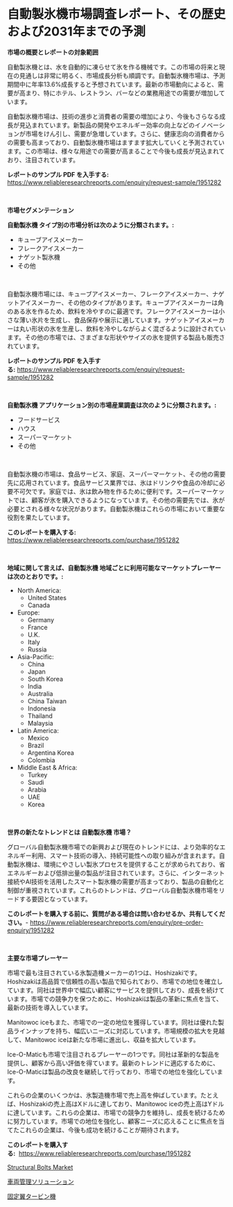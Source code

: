<p><h1>自動製氷機市場調査レポート、その歴史および2031年までの予測</h1></p><p><strong>市場の概要とレポートの対象範囲</strong></p>
<p><p>自動製氷機とは、水を自動的に凍らせて氷を作る機械です。この市場の将来と現在の見通しは非常に明るく、市場成長分析も順調です。自動製氷機市場は、予測期間中に年率13.6%成長すると予想されています。最新の市場動向によると、需要が高まり、特にホテル、レストラン、バーなどの業務用途での需要が増加しています。</p><p>自動製氷機市場は、技術の進歩と消費者の需要の増加により、今後もさらなる成長が見込まれています。新製品の開発やエネルギー効率の向上などのイノベーションが市場をけん引し、需要が急増しています。さらに、健康志向の消費者からの需要も高まっており、自動製氷機市場はますます拡大していくと予測されています。この市場は、様々な用途での需要が高まることで今後も成長が見込まれており、注目されています。</p></p>
<p><strong>レポートのサンプル PDF を入手する:</strong> <a href="https://www.reliableresearchreports.com/enquiry/request-sample/1951282">https://www.reliableresearchreports.com/enquiry/request-sample/1951282</a></p>
<p>&nbsp;</p>
<p><strong>市場セグメンテーション</strong></p>
<p><strong>自動製氷機 タイプ別の市場分析は次のように分類されます。:</strong></p>
<p><ul><li>キューブアイスメーカー</li><li>フレークアイスメーカー</li><li>ナゲット製氷機</li><li>その他</li></ul></p>
<p>&nbsp;</p>
<p><p>自動製氷機市場には、キューブアイスメーカー、フレークアイスメーカー、ナゲットアイスメーカー、その他のタイプがあります。キューブアイスメーカーは角のある氷を作るため、飲料を冷やすのに最適です。フレークアイスメーカーは小さな薄い氷片を生成し、食品保存や展示に適しています。ナゲットアイスメーカーは丸い形状の氷を生産し、飲料を冷やしながらよく混ざるように設計されています。その他の市場では、さまざまな形状やサイズの氷を提供する製品も販売されています。</p></p>
<p><strong>レポートのサンプル PDF を入手する:</strong>&nbsp;<a href="https://www.reliableresearchreports.com/enquiry/request-sample/1951282">https://www.reliableresearchreports.com/enquiry/request-sample/1951282</a></p>
<p>&nbsp;</p>
<p><strong> 自動製氷機 アプリケーション別の市場産業調査は次のように分類されます。:</strong></p>
<p><ul><li>フードサービス</li><li>ハウス</li><li>スーパーマーケット</li><li>その他</li></ul></p>
<p>&nbsp;</p>
<p><p>自動製氷機の市場は、食品サービス、家庭、スーパーマーケット、その他の需要先に応用されています。食品サービス業界では、氷はドリンクや食品の冷却に必要不可欠です。家庭では、氷は飲み物を作るために便利です。スーパーマーケットでは、顧客が氷を購入できるようになっています。その他の需要先では、氷が必要とされる様々な状況があります。自動製氷機はこれらの市場において重要な役割を果たしています。</p></p>
<p><strong>このレポートを購入する:</strong>&nbsp; <a href="https://www.reliableresearchreports.com/purchase/1951282">https://www.reliableresearchreports.com/purchase/1951282</a></p>
<p>&nbsp;</p>
<p><strong>地域に関して言えば、自動製氷機 地域ごとに利用可能なマーケットプレーヤーは次のとおりです。:</strong></p>
<p><ul>
    <li>
        North America:
        <ul>
            <li>United States</li>
            <li>Canada</li>
        </ul>
    </li>
    <li>
        Europe:
        <ul>
            <li>Germany</li>
            <li>France</li>
            <li>U.K.</li>
            <li>Italy</li>
            <li>Russia</li>
        </ul>
    </li>
    <li>
        Asia-Pacific:
        <ul>
            <li>China</li>
            <li>Japan</li>
            <li>South Korea</li>
            <li>India</li>
            <li>Australia</li>
            <li>China Taiwan</li>
            <li>Indonesia</li>
            <li>Thailand</li>
            <li>Malaysia</li>
        </ul>
    </li>
    <li>
        Latin America:
        <ul>
            <li>Mexico</li>
            <li>Brazil</li>
            <li>Argentina Korea</li>
            <li>Colombia</li>
        </ul>
    </li>
    <li>
        Middle East & Africa:
        <ul>
            <li>Turkey</li>
            <li>Saudi</li>
            <li>Arabia</li>
            <li>UAE</li>
            <li>Korea</li>
        </ul>
    </li>
    </ul></p>
<p>&nbsp;</p>
<p><strong>世界の新たなトレンドとは 自動製氷機 市場？</strong></p>
<p><p>グローバル自動製氷機市場での新興および現在のトレンドには、より効率的なエネルギー利用、スマート技術の導入、持続可能性への取り組みが含まれます。自動製氷機は、環境にやさしい製氷プロセスを提供することが求められており、省エネルギーおよび低排出量の製品が注目されています。さらに、インターネット接続やAI技術を活用したスマート製氷機の需要が高まっており、製品の自動化と制御が重視されています。これらのトレンドは、グローバル自動製氷機市場をリードする要因となっています。</p></p>
<p><strong>このレポートを購入する前に、質問がある場合は問い合わせるか、共有してください。</strong>- <a href="https://www.reliableresearchreports.com/enquiry/pre-order-enquiry/1951282">https://www.reliableresearchreports.com/enquiry/pre-order-enquiry/1951282</a></p>
<p>&nbsp;</p>
<p><strong>主要な市場プレーヤー</strong></p>
<p><p>市場で最も注目されている氷製造機メーカーの1つは、Hoshizakiです。Hoshizakiは高品質で信頼性の高い製品で知られており、市場での地位を確立しています。同社は世界中で幅広い顧客にサービスを提供しており、成長を続けています。市場での競争力を保つために、Hoshizakiは製品の革新に焦点を当て、最新の技術を導入しています。</p><p>Manitowoc iceもまた、市場での一定の地位を獲得しています。同社は優れた製品ラインナップを持ち、幅広いニーズに対応しています。市場規模の拡大を見越して、Manitowoc iceは新たな市場に進出し、収益を拡大しています。</p><p>Ice-O-Maticも市場で注目されるプレーヤーの1つです。同社は革新的な製品を提供し、顧客から高い評価を得ています。最新のトレンドに適応するために、Ice-O-Maticは製品の改良を継続して行っており、市場での地位を強化しています。</p><p>これらの企業のいくつかは、氷製造機市場で売上高を伸ばしています。たとえば、Hoshizakiの売上高はXドルに達しており、Manitowoc iceの売上高はYドルに達しています。これらの企業は、市場での競争力を維持し、成長を続けるために努力しています。市場での地位を強化し、顧客ニーズに応えることに焦点を当てたこれらの企業は、今後も成功を続けることが期待されます。</p></p>
<p><strong>このレポートを購入する:</strong>&nbsp;&nbsp;<a href="https://www.reliableresearchreports.com/purchase/1951282">https://www.reliableresearchreports.com/purchase/1951282</a></p>
<p><p><a href="https://woozy-pyroraptor-a1f.notion.site/Structural-Bolts-Market-Research-Report-Unlocks-Analysis-on-the-Market-Financial-Status-Market-Size-1190e38ccd754e949bef02fbccf78bb2">Structural Bolts Market</a></p><p><a href="https://github.com/luffiazaza/Market-Research-Report-List-1/blob/main/77225258763.md">車両管理ソリューション</a></p><p><a href="https://github.com/avbqbctihcbe2/Market-Research-Report-List-1/blob/main/76145288762.md">固定翼タービン機</a></p></p>